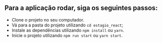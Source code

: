 ## Para a aplicação rodar, siga os seguintes passos:
 - Clone o projeto no seu computador.
 - Vá para a pasta do projeto utilizando `cd estagio_react`;
 - Instale as dependências utilizando `npm install` ou `yarn`.
 - Inicie o projeto utilizando `npm run start` ou `yarn start`.